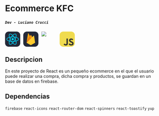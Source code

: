 # Ecommerce KFC

##### `Dev - Luciano Crucci`

<div style="display: flex; gap: 10px;" >
    <img src="https://raw.githubusercontent.com/tandpfun/skill-icons/65dea6c4eaca7da319e552c09f4cf5a9a8dab2c8/icons/React-Dark.svg" width="50" />
    <img src="https://raw.githubusercontent.com/tandpfun/skill-icons/65dea6c4eaca7da319e552c09f4cf5a9a8dab2c8/icons/Firebase-Dark.svg" width="50"/>
    <img src="https://raw.githubusercontent.com/tandpfun/skill-icons/65dea6c4eaca7da319e552c09f4cf5a9a8dab2c8/icons/Npm-Dark.svg" width="50"/>
    <img src="https://raw.githubusercontent.com/tandpfun/skill-icons/65dea6c4eaca7da319e552c09f4cf5a9a8dab2c8/icons/JavaScript.svg" width="50"/>
</div>

## Descripcion 
En este proyecto de React es un pequeño ecommerce en el que el usuario puede realizar una compra, dicha compra y productos, se guardan en un base de datos en firebase.

## Dependencias
`firebase`
`react-icons`
``react-router-dom``
`react-spinners`
``react-toastify``
``yup``